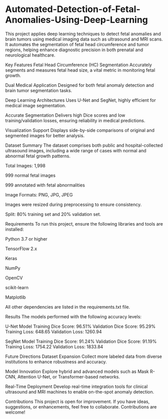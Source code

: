 # Automated-Detection-of-Fetal-Anomalies-Using-Deep-Learning

This project applies deep learning techniques to detect fetal anomalies and brain tumors using medical imaging data such as ultrasound and MRI scans. It automates the segmentation of fetal head circumference and tumor regions, helping enhance diagnostic precision in both prenatal and neurological healthcare.

Key Features
Fetal Head Circumference (HC) Segmentation
Accurately segments and measures fetal head size, a vital metric in monitoring fetal growth.

Dual Medical Application
Designed for both fetal anomaly detection and brain tumor segmentation tasks.

Deep Learning Architectures
Uses U-Net and SegNet, highly efficient for medical image segmentation.

Accurate Segmentation
Delivers high Dice scores and low training/validation losses, ensuring reliability in medical predictions.

Visualization Support
Displays side-by-side comparisons of original and segmented images for better analysis.

Dataset Summary
The dataset comprises both public and hospital-collected ultrasound images, including a wide range of cases with normal and abnormal fetal growth patterns.

Total Images: 1,998

999 normal fetal images

999 annotated with fetal abnormalities

Image Formats: PNG, JPG, JPEG

Images were resized during preprocessing to ensure consistency.

Split: 80% training set and 20% validation set.

Requirements
To run this project, ensure the following libraries and tools are installed:

Python 3.7 or higher

TensorFlow 2.x

Keras

NumPy

OpenCV

scikit-learn

Matplotlib

All other dependencies are listed in the requirements.txt file.

Results
The models performed with the following accuracy levels:

U-Net Model
Training Dice Score: 96.51%
Validation Dice Score: 95.29%
Training Loss: 648.65
Validation Loss: 1260.94

SegNet Model
Training Dice Score: 91.24%
Validation Dice Score: 91.19%
Training Loss: 1754.22
Validation Loss: 1833.84

Future Directions
Dataset Expansion
Collect more labeled data from diverse institutions to enhance robustness and accuracy.

Model Innovation
Explore hybrid and advanced models such as Mask R-CNN, Attention U-Net, or Transformer-based networks.

Real-Time Deployment
Develop real-time integration tools for clinical ultrasound and MRI machines to enable on-the-spot anomaly detection.

Contributions
This project is open for improvement. If you have ideas, suggestions, or enhancements, feel free to collaborate. Contributions are welcome!
